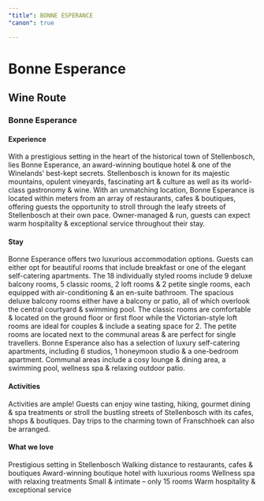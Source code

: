 ```yaml
---
"title": BONNE ESPERANCE
"canon": true

---
```


# Bonne Esperance
## Wine Route
### Bonne Esperance

#### Experience
With a prestigious setting in the heart of the historical town of Stellenbosch, lies Bonne Esperance, an award-winning boutique hotel &amp; one of the Winelands’ best-kept secrets.
Stellenbosch is known for its majestic mountains, opulent vineyards, fascinating art &amp; culture as well as its world-class gastronomy &amp; wine. 
With an unmatching location, Bonne Esperance is located within meters from an array of restaurants, cafes &amp; boutiques, offering guests the opportunity to stroll through the leafy streets of Stellenbosch at their own pace.
Owner-managed &amp; run, guests can expect warm hospitality &amp; exceptional service throughout their stay.

#### Stay
Bonne Esperance offers two luxurious accommodation options. Guests can either opt for beautiful rooms that include breakfast or one of the elegant self-catering apartments.
The 18 individually styled rooms include 9 deluxe balcony rooms, 5 classic rooms, 2 loft rooms &amp; 2 petite single rooms, each equipped with air-conditioning &amp; an en-suite bathroom.
The spacious deluxe balcony rooms either have a balcony or patio, all of which overlook the central courtyard &amp; swimming pool.  The classic rooms are comfortable &amp; located on the ground floor or first floor while the Victorian-style loft rooms are ideal for couples &amp; include a seating space for 2.  The petite rooms are located next to the communal areas &amp; are perfect for single travellers.
Bonne Esperance also has a selection of luxury self-catering apartments, including 6 studios, 1 honeymoon studio &amp; a one-bedroom apartment.
Communal areas include a cosy lounge &amp; dining area, a swimming pool, wellness spa &amp; relaxing outdoor patio.

#### Activities
Activities are ample!  Guests can enjoy wine tasting, hiking, gourmet dining &amp; spa treatments or stroll the bustling streets of Stellenbosch with its cafes, shops &amp; boutiques.  Day trips to the charming town of Franschhoek can also be arranged.


#### What we love
Prestigious setting in Stellenbosch
Walking distance to restaurants, cafes &amp; boutiques
Award-winning boutique hotel with luxurious rooms
Wellness spa with relaxing treatments
Small &amp; intimate – only 15 rooms
Warm hospitality &amp; exceptional service